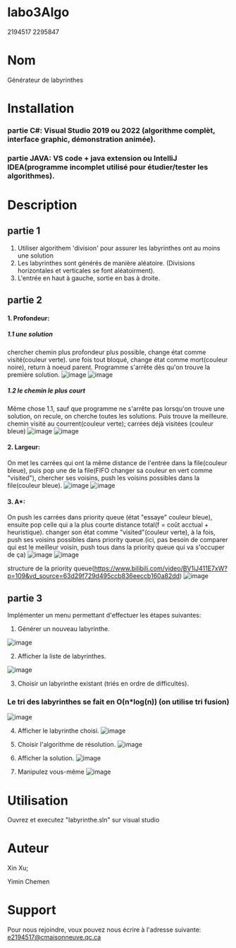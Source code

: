# labo3Algo
2194517 2295847
# Nom
Générateur de labyrinthes
# Installation
### partie C#: Visual Studio 2019 ou 2022 (algorithme complèt, interface graphic, démonstration animée).
### partie JAVA: VS code + java extension ou IntelliJ IDEA(programme incomplet utilisé pour étudier/tester les algorithmes).
# Description
## partie 1
1. Utiliser algorithem 'division' pour assurer les labyrinthes ont au moins une solution
2. Les labyrinthes sont générés de manière aléatoire. (Divisions horizontales et verticales se font aléatoirment).
3. L'entrée en haut à gauche, sortie en bas à droite.
## partie 2
#### 1. Profondeur:
##### 1.1 une solution
chercher chemin plus profondeur plus possible, change état comme visité(couleur verte). une fois tout bloqué, change état comme mort(couleur noire), return à noeud parent. Programme s'arrête dès qu'on trouve la première solution.
![image](https://user-images.githubusercontent.com/111302670/216750078-a53bd11d-9b8d-48d1-a1a8-fb6ff3536acb.png)
![image](https://user-images.githubusercontent.com/111302670/216750402-64271e6a-148c-4c48-a372-acefaf2a697d.png)

##### 1.2 le chemin le plus court
Même chose 1.1, sauf que programme ne s'arrête pas lorsqu'on trouve une solution, on recule, on cherche toutes les solutions. Puis trouve la meilleure.
chemin visité au courrent(couleur verte); carrées déjà visitées (couleur bleue)
![image](https://user-images.githubusercontent.com/111302670/216750435-bf43ffe8-bd67-4311-8d35-48fe495cf111.png)
![image](https://user-images.githubusercontent.com/111302670/216750447-0487d278-e0a3-48f2-b6c7-b7badf048aae.png)

#### 2. Largeur:
On met les carrées qui ont la même distance de l'entrée dans la file(couleur bleue), puis pop une de la file(FIFO changer sa couleur en vert comme "visited"), chercher ses voisins, push les voisins possibles dans la file(couleur bleue).
![image](https://user-images.githubusercontent.com/111302670/216752658-712a645c-5cd6-4eee-b524-89c98330e915.png)
![image](https://user-images.githubusercontent.com/111302670/216750528-60a57d12-5030-489f-b6e2-8138ac6fd68c.png)

#### 3. A*:
On push les carrées dans priority queue (état "essaye" couleur bleue), ensuite pop celle qui a la plus courte distance total(f = coût acctual + heuristique). changer son état comme "visited"(couleur verte), à la fois, push ses voisins possibles dans priority queue.(ici, pas besoin de comparer qui est le meilleur voisin, push tous dans la priority queue qui va s'occuper de ça)
![image](https://user-images.githubusercontent.com/111302670/216750690-aab38c00-cabc-4daa-94ec-91dbe80129ba.png)
![image](https://user-images.githubusercontent.com/111302670/216750699-4edc564f-e8bb-4e7d-9260-4aca99aa8740.png)

structure de la priority queue(https://www.bilibili.com/video/BV1iJ411E7xW?p=109&vd_source=63d29f729d495ccb836eeccb160a82dd)
![image](https://user-images.githubusercontent.com/111302670/216779666-02138e20-7cb4-4b87-942d-5daabc7e4766.png)

## partie 3
Implémenter un menu permettant d'effectuer les étapes suivantes:

1. Générer un nouveau labyrinthe.

 ![image](https://user-images.githubusercontent.com/111302670/216751075-01b4dcd0-70d9-4f18-b37b-ec69838aec93.png)

2. Afficher la liste de labyrinthes.

![image](https://user-images.githubusercontent.com/111302670/216751086-17705363-bc31-4dc3-b7f2-0f7da36f5ad1.png)

3. Choisir un labyrinthe existant (triés en ordre de difficultés).
### Le tri des labyrinthes se fait en  O(n*log(n)) (on utilise tri fusion)
 ![image](https://user-images.githubusercontent.com/111302670/216751137-707875e1-e228-49df-9e76-d4afdbac0a52.png)

4. Afficher le labyrinthe choisi.
![image](https://user-images.githubusercontent.com/111302670/216751168-ca81783f-d22d-4aba-b626-11908fb61c95.png)

5. Choisir l'algorithme de résolution.
![image](https://user-images.githubusercontent.com/111302670/216751200-795edc02-884e-45af-826a-058f6afc0936.png)

6. Afficher la solution.
![image](https://user-images.githubusercontent.com/111302670/216751217-df27d6ac-c4a5-4c7c-846c-2d7dcfe60635.png)

7. Manipulez vous-même
![image](https://user-images.githubusercontent.com/111302670/216752157-1d508c4e-4996-4ba1-90ab-a6c5e62073d9.png)

# Utilisation
Ouvrez et executez "labyrinthe.sln" sur visual studio

# Auteur
Xin Xu;

Yimin Chemen

# Support
Pour nous rejoindre, voux pouvez nous écrire à l'adresse suivante: e2194517@cmaisonneuve.qc.ca
